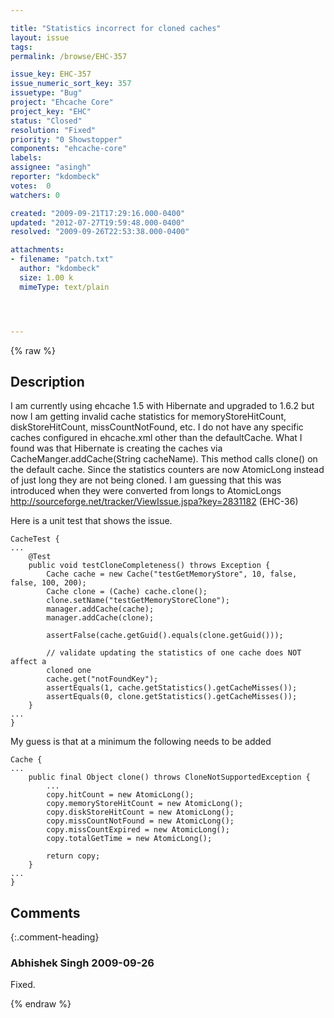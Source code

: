 ```yaml
---

title: "Statistics incorrect for cloned caches"
layout: issue
tags: 
permalink: /browse/EHC-357

issue_key: EHC-357
issue_numeric_sort_key: 357
issuetype: "Bug"
project: "Ehcache Core"
project_key: "EHC"
status: "Closed"
resolution: "Fixed"
priority: "0 Showstopper"
components: "ehcache-core"
labels: 
assignee: "asingh"
reporter: "kdombeck"
votes:  0
watchers: 0

created: "2009-09-21T17:29:16.000-0400"
updated: "2012-07-27T19:59:48.000-0400"
resolved: "2009-09-26T22:53:38.000-0400"

attachments:
- filename: "patch.txt"
  author: "kdombeck"
  size: 1.00 k
  mimeType: text/plain




---
```


{% raw %}

## Description

<div markdown="1" class="description">

I am currently using ehcache 1.5 with Hibernate and upgraded to 1.6.2 but now I am getting invalid cache statistics for memoryStoreHitCount, diskStoreHitCount, missCountNotFound, etc. I do not have any specific caches configured in ehcache.xml other than the defaultCache. What I found was that Hibernate is creating the caches via CacheManger.addCache(String cacheName). This method calls clone() on the default cache. Since the statistics counters are now AtomicLong instead of just long they are not being cloned. I am guessing that this was introduced when they were converted from longs to AtomicLongs http://sourceforge.net/tracker/ViewIssue.jspa?key=2831182 (EHC-36)

Here is a unit test that shows the issue.

```
CacheTest {
...
    @Test
    public void testCloneCompleteness() throws Exception {
        Cache cache = new Cache("testGetMemoryStore", 10, false, false, 100, 200);
        Cache clone = (Cache) cache.clone();
        clone.setName("testGetMemoryStoreClone");
        manager.addCache(cache);
        manager.addCache(clone);
        
        assertFalse(cache.getGuid().equals(clone.getGuid()));
        
        // validate updating the statistics of one cache does NOT affect a
        cloned one
        cache.get("notFoundKey");
        assertEquals(1, cache.getStatistics().getCacheMisses());
        assertEquals(0, clone.getStatistics().getCacheMisses());
    }
...
}
```


My guess is that at a minimum the following needs to be added

```
Cache {
...
    public final Object clone() throws CloneNotSupportedException {
        ...
        copy.hitCount = new AtomicLong();
        copy.memoryStoreHitCount = new AtomicLong();
        copy.diskStoreHitCount = new AtomicLong();
        copy.missCountNotFound = new AtomicLong();
        copy.missCountExpired = new AtomicLong();
        copy.totalGetTime = new AtomicLong();
        
        return copy;
    }
...
}
```


</div>

## Comments


{:.comment-heading}
### **Abhishek Singh** <span class="date">2009-09-26</span>

<div markdown="1" class="comment">

Fixed.

</div>



{% endraw %}
